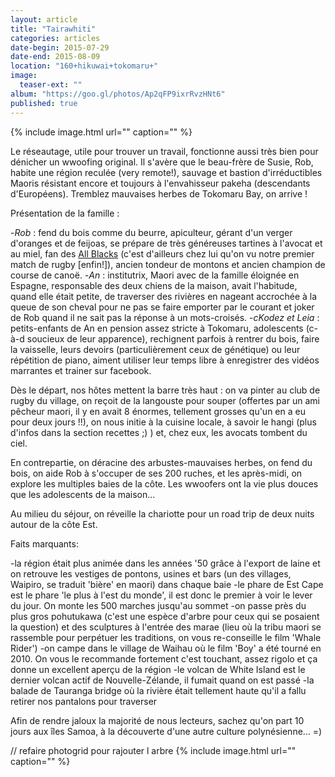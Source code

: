 ```yaml
---
layout: article
title: "Tairawhiti"
categories: articles
date-begin: 2015-07-29
date-end: 2015-08-09
location: "160+hikuwai+tokomaru+"
image: 
  teaser-ext: ""
album: "https://goo.gl/photos/Ap2qFP9ixrRvzHNt6"
published: true
---
```


{% include image.html url="" caption="" %}

Le réseautage, utile pour trouver un travail, fonctionne aussi très bien pour dénicher un wwoofing original. Il s'avère que le beau-frère de Susie, Rob, habite une région reculée (very remote!), sauvage et bastion d'irréductibles Maoris résistant encore et toujours à l'envahisseur pakeha (descendants d'Européens). Tremblez mauvaises herbes de Tokomaru Bay, on arrive !

Présentation de la famille :

-*Rob* : fend du bois comme du beurre, apiculteur, gérant d'un verger d'oranges et de feijoas, se prépare de très généreuses tartines à l'avocat et au miel, fan des [All Blacks](http://www.youtube.com/watch?v=zmM7QeoCP1Y&sns=em) (c'est d'ailleurs chez lui qu'on vu notre premier match de rugby [enfin!]), ancien tondeur de montons et ancien champion de course de canoë.
-*An* : institutrix, Maori avec de la famille éloignée en Espagne, responsable des deux chiens de la maison, avait l'habitude, quand elle était petite, de traverser des rivières en nageant accrochée à la queue de son cheval pour ne pas se faire emporter par le courant et joker de Rob quand il ne sait pas la réponse à un mots-croisés.
-*cKodez et Leia* : petits-enfants de An en pension assez stricte à Tokomaru, adolescents (c-à-d soucieux de leur apparence), rechignent parfois à rentrer du bois, faire la vaisselle, leurs devoirs (particulièrement ceux de génétique) ou leur répétition de piano, aiment utiliser leur temps libre à enregistrer des vidéos marrantes et trainer sur facebook.


Dès le départ, nos hôtes mettent la barre très haut : on va pinter au club de rugby du village, on reçoit de la langouste pour souper (offertes par un ami pêcheur maori, il y en avait 8 énormes, tellement grosses qu'un en a eu pour deux jours !!), on nous initie à la cuisine locale, à savoir le hangi (plus d'infos dans la section recettes ;) ) et, chez eux, les avocats tombent du ciel.


En contrepartie, on déracine des arbustes-mauvaises herbes, on fend du bois, on aide Rob à s'occuper de ses 200 ruches, et les après-midi, on explore les multiples baies de la côte. Les wwoofers ont la vie plus douces que les adolescents de la maison...


Au milieu du séjour, on réveille la chariotte pour un road trip de deux nuits autour de la côte Est.

Faits marquants:

-la région était plus animée dans les années '50 grâce à l'export de laine et on retrouve les vestiges de pontons, usines et bars (un des villages, Waipiro, se traduit 'bière' en maori) dans chaque baie
-le phare de Est Cape est le phare 'le plus à l'est du monde', il est donc le premier à voir le lever du jour. On monte les 500 marches jusqu'au sommet
-on passe près du plus gros pohutukawa (c'est une espèce d'arbre pour ceux qui se posaient la question) et des sculptures à l'entrée des marae (lieu où la tribu maori se rassemble pour perpétuer les traditions, on vous re-conseille le film 'Whale Rider')
-on campe dans le village de Waihau où le film 'Boy' a été tourné en 2010. On vous le recommande fortement c'est touchant, assez rigolo et ça donne un excellent aperçu de la région
-le volcan de White Island est le dernier volcan actif de Nouvelle-Zélande, il fumait quand on est passé
-la balade de Tauranga bridge où la rivière était tellement haute qu'il a fallu retirer nos pantalons pour traverser

Afin de rendre jaloux la majorité de nous lecteurs, sachez qu'on part 10 jours aux îles Samoa, à la découverte d'une autre culture polynésienne... =)

// refaire photogrid pour rajouter l arbre
{% include image.html url="" caption="" %}




